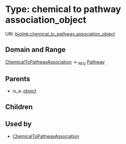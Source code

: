 
# Type: chemical to pathway association_object




URI: [biolink:chemical_to_pathway_association_object](https://w3id.org/biolink/vocab/chemical_to_pathway_association_object)


## Domain and Range

[ChemicalToPathwayAssociation](ChemicalToPathwayAssociation.md) ->  <sub>REQ</sub> [Pathway](Pathway.md)

## Parents

 *  is_a: [object](object.md)

## Children


## Used by

 * [ChemicalToPathwayAssociation](ChemicalToPathwayAssociation.md)
